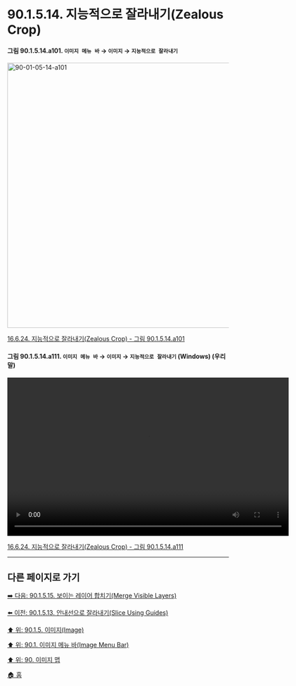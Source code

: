 # 90.1.5.14. 지능적으로 잘라내기(Zealous Crop)

<a id="90-01-05-14-a101"></a>

#### 그림 90.1.5.14.a101. `이미지 메뉴 바` → `이미지` → `지능적으로 잘라내기`
<img width="977" height="603" alt="90-01-05-14-a101" src="https://github.com/user-attachments/assets/3738b8d8-0c5d-4171-b847-e6ec6083357c" />

[16.6.24. 지능적으로 잘라내기(Zealous Crop) - 그림 90.1.5.14.a101](./16-06-24-zealous-crop.md#90-01-05-14-a101)

<a id="90-01-05-14-a111"></a>

#### 그림 90.1.5.14.a111. `이미지 메뉴 바` → `이미지` → `지능적으로 잘라내기` (Windows) (우리말)
<video controls="controls" width="640" height="360" src="https://github.com/user-attachments/assets/98f1af8c-a9d1-4e74-a17b-26bed753a2c5"></video>

[16.6.24. 지능적으로 잘라내기(Zealous Crop) - 그림 90.1.5.14.a111](./16-06-24-zealous-crop.md#90-01-05-14-a111)

***

## 다른 페이지로 가기

[➡️ 다음: 90.1.5.15. 보이는 레이어 합치기(Merge Visible Layers)](./90-01-05-15-merge_visible_layers.md)

[⬅️ 이전: 90.1.5.13. 안내선으로 잘라내기(Slice Using Guides)](./90-01-05-13-slice_using_guides.md)

[⬆️ 위: 90.1.5. 이미지(Image)](./90-01-05-00-image.md)

[⬆️ 위: 90.1. 이미지 메뉴 바(Image Menu Bar)](./90-01-00-image-menu-bar.md)

[⬆️ 위: 90. 이미지 맵](./90-00-image-map.md)

[🏠 홈](./00-home.md)
